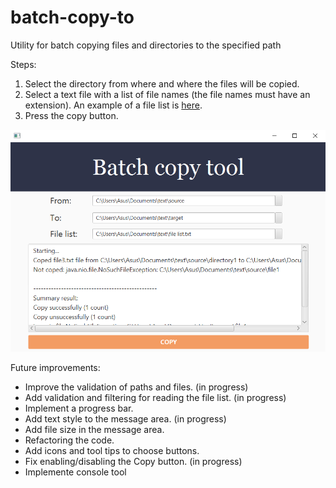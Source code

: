 # batch-copy-to
Utility for batch copying files and directories to the specified path

Steps:
1. Select the directory from where and where the files will be copied.
2. Select a text file with a list of file names (the file names must have an extension). An example of a file list is [here](https://github.com/LordDetson/batch-copy-to/blob/main/File%20list%20(example).txt).
3. Press the copy button.

![GUI](https://github.com/LordDetson/batch-copy-to/blob/main/GUI.png)

Future improvements:
* Improve the validation of paths and files. (in progress)
* Add validation and filtering for reading the file list. (in progress)
* Implement a progress bar. 
* Add text style to the message area. (in progress)
* Add file size in the message area.
* Refactoring the code.
* Add icons and tool tips to choose buttons.
* Fix enabling/disabling the Copy button. (in progress)
* Implemente console tool
